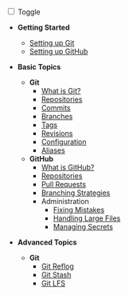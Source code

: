 <div id="dark_mode">
  <i class="fas fa-sun"></i>
    <input type="checkbox" id="dark_mode_switch" name="mode">
      <label for="dark_mode_switch">Toggle</label >
  <i class="fas fa-moon"></i>
</div>

- **Getting Started**
  - [Setting up Git](./docs/getting-started/setting-up-git.md)
  - [Setting up GitHub](./docs/getting-started/setting-up-github.md)

- **Basic Topics**
  - **Git**
    - [What is Git?](./docs/basic/git/what-is-git.md)
    - [Repositories](./docs/basic/git/repositories.md)
    - [Commits](./docs/basic/git/commits.md)
    - [Branches](./docs/basic/git/branches.md)
    - [Tags](./docs/basic/git/tags.md)
    - [Revisions](./docs/basic/git/revisions.md)
    - [Configuration](./docs/basic/git/configuration.md)
    - [Aliases](./docs/basic/git/aliases.md)
  - **GitHub**
    - [What is GitHub?](./docs/basic/github/what-is-github.md)
    - [Repositories](./docs/basic/github/repositories.md)
    - [Pull Requests](./docs/basic/github/pull_requests.md)
    - [Branching Strategies](./docs/basic/github/github_flow.md)
    <!-- - [Markdown](./docs/basic/github/markdown.md) -->
    - Administration
      - [Fixing Mistakes](./docs/basic/github/fixing-mistakes.md)
      - [Handling Large Files](./docs/basic/github/handling-large-files.md)
      - [Managing Secrets](./docs/basic/github/managing-secrets.md)

- **Advanced Topics**
  - **Git**
    - [Git Reflog](./docs/advanced/git/reflog.md)
    - [Git Stash](./docs/advanced/git/git_stash.md)
    <!-- - [Git Bisect](./docs/advanced/git/git_bisect.md) -->
    - [Git LFS](./docs/advanced/git/git_lfs.md)
  <!-- - **GitHub** -->
    <!-- - [Personal Access Tokens](./docs/advanced/github/personal_access_token.md) -->
